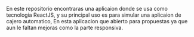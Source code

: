 En este repositorio encontraras una aplicaion donde se usa como tecnologia ReactJS, y su principal uso es para simular una aplicaion de cajero automatico, 
En esta aplicacion que abierto para propuestas ya que aun le faltan mejoras como la parte responsiva.
